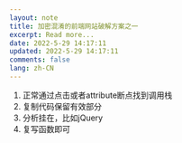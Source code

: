 ```yaml
---
layout: note
title: 加密混淆的前端网站破解方案之一
excerpt: Read more...
date: 2022-5-29 14:17:11
updated: 2022-5-29 14:17:11
comments: false
lang: zh-CN
---
```


1. 正常通过点击或者attribute断点找到调用栈
2. 复制代码保留有效部分
3. 分析挂在，比如jQuery
4. 复写函数即可
  